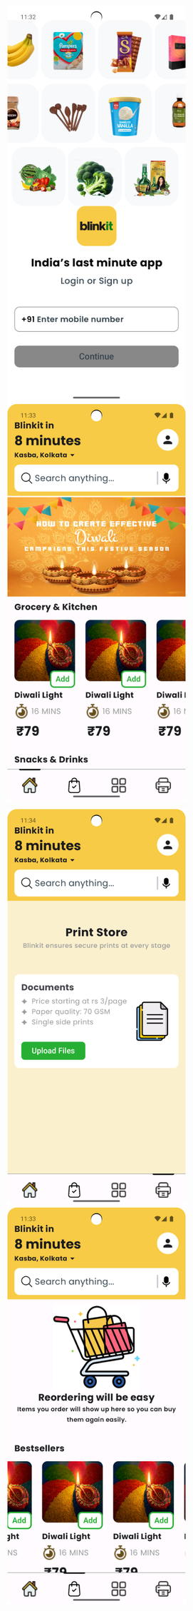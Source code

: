 <p>
    <img src = images/auth.png width = 400/>
    <img src = images/home.png width = 400>
</p>

<p>
    <img src = images/print.png width = 400/>
    <img src = images/shop.png width = 400 />
</p>